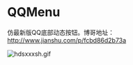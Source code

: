 # QQMenu
仿最新版QQ底部动态按钮。博哥地址：http://www.jianshu.com/p/fcbd86d2b73a


![hdsxxxsh.gif](http://upload-images.jianshu.io/upload_images/1760489-3b49244b9c8ae716.gif?imageMogr2/auto-orient/strip)
